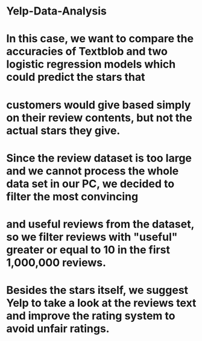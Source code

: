 # Yelp-Data-Analysis
# In this case, we want to compare the accuracies of Textblob and two logistic regression models which could predict the stars that 
# customers would give based simply on their review contents, but not the actual stars they give.

# Since the review dataset is too large and we cannot process the whole data set in our PC, we decided to filter the most convincing 
# and useful reviews from the dataset, so we filter reviews with "useful" greater or equal to 10 in the first 1,000,000 reviews.

# Besides the stars itself, we suggest Yelp to take a look at the reviews text and improve the rating system to avoid unfair ratings. 
